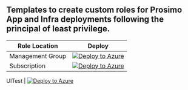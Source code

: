 ## Templates to create custom roles for Prosimo App and Infra deployments following the principal of least privilege.

| Role Location | Deploy |
 --- | ---
Management Group | [![Deploy to Azure](https://aka.ms/deploytoazurebutton)](https://portal.azure.com/#blade/Microsoft_Azure_CreateUIDef/CustomDeploymentBlade/uri/https%3A%2F%2Fraw.githubusercontent.com%2Ferickmoore%2Fpoc%2Fmain%2Fprosimo%2FTemplates%2Fmgt-deploy.json/uiFormDefinitionUri/https%3A%2F%2Fraw.githubusercontent.com%2Ferickmoore%2Fpoc%2Fmain%2Fprosimo%2FTemplates%2Fmgt-portalui.json)
Subscription | [![Deploy to Azure](https://aka.ms/deploytoazurebutton)](https://portal.azure.com/#blade/Microsoft_Azure_CreateUIDef/CustomDeploymentBlade/uri/https%3A%2F%2Fraw.githubusercontent.com%2Ferickmoore%2Fpoc%2Fmain%2Fprosimo%2FTemplates%2Fsub-deploy.json/uiFormDefinitionUri/https%3A%2F%2Fraw.githubusercontent.com%2Ferickmoore%2Fpoc%2Fmain%2Fprosimo%2FTemplates%2Fsub-portalui.json)



UITest | [![Deploy to Azure](https://aka.ms/deploytoazurebutton)](https://portal.azure.com/#blade/Microsoft_Azure_CreateUIDef/CustomDeploymentBlade/uri/https%3A%2F%2Fraw.githubusercontent.com%2Ferickmoore%2Fpoc%2Fmem-cloudcreate%2Fprosimo%2FTemplates%2Foutput.json/uiFormDefinitionUri/https%3A%2F%2Fraw.githubusercontent.com%2Ferickmoore%2Fpoc%2Fem-cloudcreate%2Fprosimo%2FTemplates%2Fonboard-portalui.json)